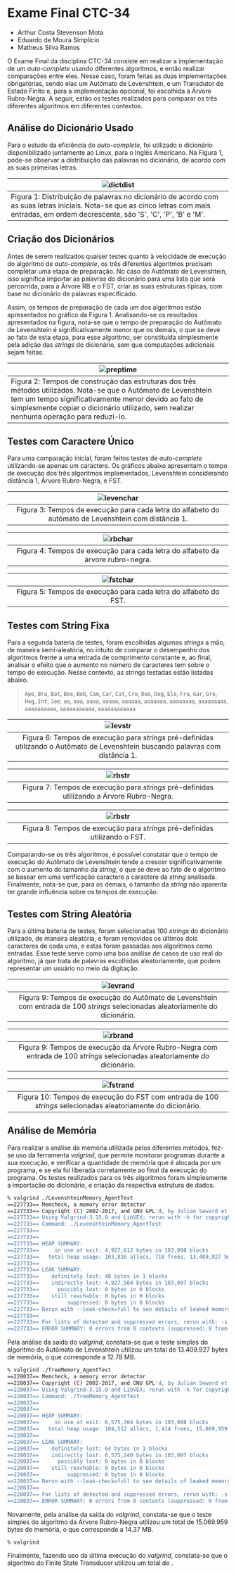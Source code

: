 # Exame Final CTC-34

- Arthur Costa Stevenson Mota
- Eduardo de Moura Simplício
- Matheus Silva Ramos

O Exame Final da disciplina CTC-34 consiste em realizar a implementação de um *auto-complete* usando diferentes algoritmos, e então realizar comparações entre eles. Nesse caso, foram feitas as duas implementações obrigatórias, sendo elas um Autômato de Levenshtein, e um Transdutor de Estado Finito e, para a implementação opcional, foi escolhida a Árvore Rubro-Negra.
A seguir, estão os testes realizados para comparar os três diferentes algoritmos em diferentes contextos.

## Análise do Dicionário Usado

Para o estudo da eficiência do *auto-complete*, foi utilizado o dicionário disponibilizado juntamente ao Linux, para o Inglês Americano. Na Figura 1, pode-se observar a distribuição das palavras no dicionário, de acordo com as suas primeiras letras.

| ![dictdist](./src/Analysis/dict_dist.png) |
|-|
|Figura 1: Distribuição de palavras no dicionário de acordo com as suas letras iniciais. Nota-se que as cinco letras com mais entradas, em ordem decrescente, são 'S', 'C', 'P', 'B' e 'M'.|

## Criação dos Dicionários

Antes de serem realizados quaiser testes quanto à velocidade de execução do algoritmo de *auto-complete*, os três diferentes algoritmos precisam completar uma etapa de preparação. No caso do Autômato de Levenshtein, isso significa importar as palavras do dicionário para uma lista que será percorrida, para a Árvore RB e o FST, criar as suas estruturas típicas, com base no dicionário de palavras especificado.

Assim, os tempos de preparação de cada um dos algoritmos estão apresentados no gráfico da Figura 1. Analisando-se os resultados apresentados na figura, nota-se que o tempo de preparação do Autômato de Levenshtein é significativamente menor que os demais, o que se deve ao fato de esta etapa, para esse algoritmo, ser constituída simplesmente pela adição das *strings* do dicionário, sem que computações adicionais sejam feitas.

| ![preptime](./src/Analysis/dict_creation.png) |
|-|
|Figura 2: Tempos de construção das estruturas dos três métodos utilizados. Nota-se que o Autômato de Levenshtein tem um tempo significativamente menor devido ao fato de simplesmente copiar o dicionário utilizado, sem realizar nenhuma operação para reduzi-lo.|

## Testes com Caractere Único

Para uma comparação inicial, foram feitos testes de *auto-complete* utilizando-se apenas um caractere. Os gráficos abaixo apresentam o tempo de execução dos três algoritmos implementados, Levenshtein considerando distância 1, Árvore Rubro-Negra, e FST.

|![levenchar](./src/Analysis/leven_char.png)|
| :-: |
|Figura 3: Tempos de execução para cada letra do alfabeto do autômato de Levenshtein com distância 1.|

|![rbchar](./src/Analysis/rb_char.png)|
| :-: |
|Figura 4: Tempos de execução para cada letra do alfabeto da árvore rubro-negra.|

|![fstchar](./src/Analysis/rb_char.png)|
| :-: |
|Figura 5: Tempos de execução para cada letra do alfabeto do FST.|

## Testes com String Fixa

Para a segunda bateria de testes, foram escolhidas algumas *strings* a mão, de maneira semi-aleatória, no intuito de comparar o desempenho dos algoritmos frente a uma entrada de comprimento constante e, ao final, analisar o efeito que o aumento no número de caracteres tem sobre o tempo de execução. Nesse contexto, as strings testadas estão listadas abaixo.

>`Apo`, `Bra`, `Bat`, `Bee`, `Bob`, `Cam`, `Car`, `Cat`, `Cro`, `Dao`, `Dog`, `Ele`, `Fra`, `Gar`, `Gre`, `Hog`, `Int`, `Joe`, `aa`, `aaa`, `aaaa`, `aaaaa`, `aaaaaa`, `aaaaaaa`, `aaaaaaaa`, `aaaaaaaaa`, `aaaaaaaaaa`, `aaaaaaaaaaa`, `aaaaaaaaaaaa`

|![levstr](./src/Analysis/leven_str.png)|
| :-: |
|Figura 6: Tempos de execução para *strings* pré-definidas utilizando o Autômato de Levenshtein buscando palavras com distância 1.|

|![rbstr](./src/Analysis/rb_str.png)|
| :-: |
|Figura 7: Tempos de execução para *strings* pré-definidas utilizando a Árvore Rubro-Negra.|

|![rbstr](./src/Analysis/rb_str.png)|
| :-: |
|Figura 8: Tempos de execução para *strings* pré-definidas utilizando o FST.|

Comparando-se os três algoritmos, é possível constatar que o tempo de execução do Autômato de Levenshtein tende a crescer significativamente com o aumento do tamanho da *string*, o que se deve ao fato de o algoritmo se basear em uma verificação caractere a caractere da *string* analisada. Finalmente, nota-se que, para os demais, o tamanho da *string* não aparenta ter grande influência sobre os tempos de execução.

## Testes com String Aleatória

Para a última bateria de testes, foram selecionadas 100 *strings* do dicionário utilizado, de maneira aleatória, e foram removidos os últimos dois caracteres de cada uma, e estas foram passadas aos algoritmos como entradas. Esse teste serve como uma boa análise de casos de uso real do algoritmo, já que trata de palavras escolhidas aleatoriamente, que podem representar um usuário no meio da digitação.

|![levrand](./src/Analysis/leven_rand.png)|
| :-: |
|Figura 9: Tempos de execução do Autômato de Levenshtein com entrada de 100 *strings* selecionadas aleatoriamente do dicionário.|

|![rbrand](./src/Analysis/rb_rand.png)|
| :-: |
|Figura 9: Tempos de execução da Árvore Rubro-Negra com entrada de 100 *strings* selecionadas aleatoriamente do dicionário.|

|![fstrand](./src/Analysis/rb_rand.png)|
| :-: |
|Figura 10: Tempos de execução do FST com entrada de 100 *strings* selecionadas aleatoriamente do dicionário.|

## Análise de Memória

Para realizar a análise da memória utilizada pelos diferentes métodos, fez-se uso da ferramenta *valgrind*, que permite monitorar programas durante a sua execução, e verificar a quantidade de memória que é alocada por um programa, e se ela foi liberada corretamente ao final da execução do programa. Os testes realizados para os três algoritmos foram simplesmente a importação do dicionário, e criação da respectiva estrutura de dados.

```bash
% valgrind ./LevenshteinMemory_AgentTest                                                                                                                                                                         ✹ ✭
==227733== Memcheck, a memory error detector
==227733== Copyright (C) 2002-2017, and GNU GPL'd, by Julian Seward et al.
==227733== Using Valgrind-3.15.0 and LibVEX; rerun with -h for copyright info
==227733== Command: ./LevenshteinMemory_AgentTest
==227733== 
==227733== 
==227733== HEAP SUMMARY:
==227733==     in use at exit: 4,927,612 bytes in 103,098 blocks
==227733==   total heap usage: 103,816 allocs, 718 frees, 13,409,927 bytes allocated
==227733== 
==227733== LEAK SUMMARY:
==227733==    definitely lost: 48 bytes in 1 blocks
==227733==    indirectly lost: 4,927,564 bytes in 103,097 blocks
==227733==      possibly lost: 0 bytes in 0 blocks
==227733==    still reachable: 0 bytes in 0 blocks
==227733==         suppressed: 0 bytes in 0 blocks
==227733== Rerun with --leak-check=full to see details of leaked memory
==227733== 
==227733== For lists of detected and suppressed errors, rerun with: -s
==227733== ERROR SUMMARY: 0 errors from 0 contexts (suppressed: 0 from 0)
```

Pela análise da saída do *valgrind*, constata-se que o teste simples do algoritmo do Autômato de Levenshtein utilizou um total de 13.409.927 bytes de memória, o que corresponde a 12.78 MB.

```bash
% valgrind ./TreeMemory_AgentTest                                                                                                                                                                                ✹ ✭
==228037== Memcheck, a memory error detector
==228037== Copyright (C) 2002-2017, and GNU GPL'd, by Julian Seward et al.
==228037== Using Valgrind-3.15.0 and LibVEX; rerun with -h for copyright info
==228037== Command: ./TreeMemory_AgentTest
==228037== 
==228037== 
==228037== HEAP SUMMARY:
==228037==     in use at exit: 6,575,304 bytes in 103,098 blocks
==228037==   total heap usage: 104,512 allocs, 1,414 frees, 15,069,959 bytes allocated
==228037== 
==228037== LEAK SUMMARY:
==228037==    definitely lost: 64 bytes in 1 blocks
==228037==    indirectly lost: 6,575,240 bytes in 103,097 blocks
==228037==      possibly lost: 0 bytes in 0 blocks
==228037==    still reachable: 0 bytes in 0 blocks
==228037==         suppressed: 0 bytes in 0 blocks
==228037== Rerun with --leak-check=full to see details of leaked memory
==228037== 
==228037== For lists of detected and suppressed errors, rerun with: -s
==228037== ERROR SUMMARY: 0 errors from 0 contexts (suppressed: 0 from 0)
```

Novamente, pela análise da saída do *valgrind*, constata-se que o teste simples do algoritmo da Árvore Rubro-Negra utilizou um total de 15.069.959 bytes de memória, o que corresponde a 14.37 MB.

```bash
% valgrind
```

Finalmente, fazendo uso da última execução do *valgrind*, constata-se que o algoritmo do Finite State Transducer utilizou um total de .
